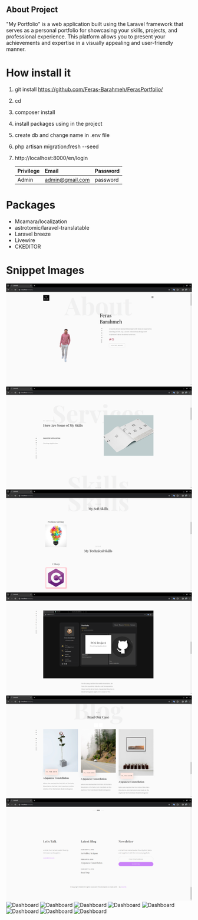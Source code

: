 ## About Project

"My Portfolio" is a web application built using the Laravel framework that serves as a personal portfolio for showcasing
your skills, projects, and professional experience. This platform allows you to present your achievements and expertise
in a visually appealing and user-friendly manner.

# How install it

1) git install https://github.com/Feras-Barahmeh/FerasPortfolio/
2) cd <project name>
3) composer install
4) install packages using in the project
5) create db and change name in .env file
6) php artisan migration:fresh --seed
7) http://localhost:8000/en/login

   | Privilege | Email           | Password |
      |-----------|-----------------|----------|
   | Admin     | admin@gmail.com | password |

# Packages

- Mcamara/localization
- astrotomic/laravel-translatable
- Laravel breeze
- Livewire
- CKEDITOR

# Snippet Images
![Dashboard](public/githup-images/09.png)
![Dashboard](public/githup-images/10.png)
![Dashboard](public/githup-images/11.png)
![Dashboard](public/githup-images/12.png)
![Dashboard](public/githup-images/13.png)
![Dashboard](public/githup-images/14.png)
![Dashboard](public/githup-images/01.png)
![Dashboard](public/githup-images/02.png)
![Dashboard](public/githup-images/03.png)
![Dashboard](public/githup-images/04.png)
![Dashboard](public/githup-images/05.png)
![Dashboard](public/githup-images/06.png)
![Dashboard](public/githup-images/07.png)
![Dashboard](public/githup-images/08.png)


